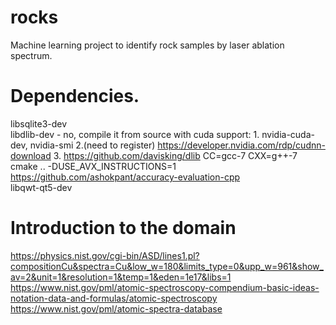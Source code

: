 # rocks
Machine learning project to identify rock samples by laser ablation spectrum.


# Dependencies.
libsqlite3-dev  
libdlib-dev - no, compile it from source with cuda support: 1. nvidia-cuda-dev, nvidia-smi 2.(need to register) https://developer.nvidia.com/rdp/cudnn-download
      3. https://github.com/davisking/dlib     CC=gcc-7 CXX=g++-7 cmake .. -DUSE_AVX_INSTRUCTIONS=1  
https://github.com/ashokpant/accuracy-evaluation-cpp  
libqwt-qt5-dev  


# Introduction to the domain
https://physics.nist.gov/cgi-bin/ASD/lines1.pl?compositionCu&spectra=Cu&low_w=180&limits_type=0&upp_w=961&show_av=2&unit=1&resolution=1&temp=1&eden=1e17&libs=1  
https://www.nist.gov/pml/atomic-spectroscopy-compendium-basic-ideas-notation-data-and-formulas/atomic-spectroscopy  
https://www.nist.gov/pml/atomic-spectra-database  
